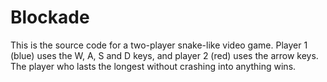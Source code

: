 # Blockade
This is the source code for a two-player snake-like video game.
Player 1 (blue) uses the W, A, S and D keys, and player 2 (red) uses the arrow keys.
The player who lasts the longest without crashing into anything wins.
